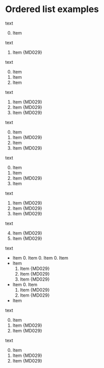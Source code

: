 # Ordered list examples

text

0. Item

text

1. Item {MD029}

text

0. Item
0. Item
0. Item

text

1. Item {MD029}
2. Item {MD029}
3. Item {MD029}

text

0. Item
1. Item {MD029}
0. Item
2. Item {MD029}

text

0. Item
0. Item
2. Item {MD029}
0. Item

text

1. Item {MD029}
2. Item {MD029}
3. Item {MD029}

text

4. Item {MD029}
5. Item {MD029}

text

- Item
  0. Item
  0. Item
  0. Item
- Item
  1. Item {MD029}
  2. Item {MD029}
  3. Item {MD029}
- Item
  0. Item
  1. Item {MD029}
  2. Item {MD029}
- Item

text

0. Item
1. Item {MD029}
2. Item {MD029}

text

0. Item
1. Item {MD029}
3. Item {MD029}

<!-- markdownlint-configure-file {
  "MD029": {
    "style": "zero"
  }
} -->
